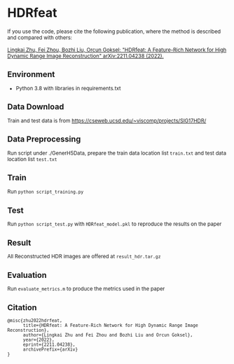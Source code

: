 # HDRfeat
<small> If you use the code, please cite the following publication, where the method is described and compared with others:

[Lingkai Zhu, Fei Zhou, Bozhi Liu, Orcun Goksel: "HDRfeat: A Feature-Rich Network for High Dynamic Range Image Reconstruction" arXiv:2211.04238 (2022).](https://arxiv.org/abs/2211.04238)

## Environment
+ Python 3.8
with libraries in requirements.txt
## Data Download
Train and test data is from https://cseweb.ucsd.edu/~viscomp/projects/SIG17HDR/
## Data Preprocessing
Run script under ./GenerH5Data, prepare the train data location list `train.txt` and test data location list `test.txt`
## Train 
Run `python script_training.py`
## Test
Run `python script_test.py` with `HDRfeat_model.pkl` to reproduce the results on the paper
## Result
All Reconstructed HDR images are offered at `result_hdr.tar.gz`
## Evaluation
Run `evaluate_metrics.m` to produce the metrics used in the paper
## Citation
```
@misc{zhu2022hdrfeat,
      title={HDRfeat: A Feature-Rich Network for High Dynamic Range Image Reconstruction}, 
      author={Lingkai Zhu and Fei Zhou and Bozhi Liu and Orcun Goksel},
      year={2022},
      eprint={2211.04238},
      archivePrefix={arXiv}
}
```
